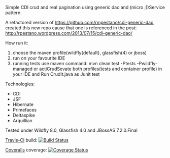 Simple CDI crud and real pagination using generic dao and (micro ;))Service pattern.

A refactored version of https://github.com/rmpestano/cdi-generic-dao, created this new repo cause that one is referenced in the post: http://rpestano.wordpress.com/2013/07/15/cdi-generic-dao/


How run it:

1. choose the maven profile(wildfly{default}, glassfish(4) or jboss)
2. run on your favourite IDE
3. running tests use maven command: mvn clean test -Ptests -Pwildfly-managed or actiCrudSevate both profiles(tests and container profile) in your IDE and Run CrudIt.java as Junit test



Technologies:

* CDI
* JSF
* Hibernate
* Primefaces
* Deltaspike
* Arquillian



Tested under Wildfly 8.0, Glassfish 4.0 and JBossAS 7.2.0.Final

[Travis-CI](https://travis-ci.org/rmpestano/cdi-crud) build:
[![Build Status](https://travis-ci.org/rmpestano/cdi-crud.png)](https://travis-ci.org/rmpestano/cdi-crud)

[Coveralls](https://coveralls.io/repos/rmpestano/cdi-crud/) coverage:
[![Coverage Status](https://coveralls.io/repos/rmpestano/cdi-crud/badge.png)](https://coveralls.io/r/rmpestano/cdi-crud)
